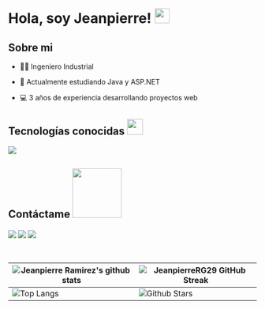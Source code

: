 <h1> Hola, soy Jeanpierre! <img src = "https://raw.githubusercontent.com/MartinHeinz/MartinHeinz/master/wave.gif" width = 30px> </h1>
<p align='center'>
</p>

<h2> Sobre mi </h2>

- 👨‍🎓 Ingeniero Industrial
  
- 🌱 Actualmente estudiando Java y ASP.NET
  
- 💻 3 años de experiencia desarrollando proyectos web

<h2> Tecnologías conocidas <img src = "https://media2.giphy.com/media/QssGEmpkyEOhBCb7e1/giphy.gif?cid=ecf05e47a0n3gi1bfqntqmob8g9aid1oyj2wr3ds3mg700bl&rid=giphy.gif" width = 32px> </h2>
<a href= https://skillicons.dev/icons?i=html,css,js,ts,react,bootstrap,tailwind,nodejs,cs,dotnet,php,mysql,postgres,postman,visualstudio,vscode > <img src ='https://skillicons.dev/icons?i=html,css,js,ts,react,bootstrap,tailwind,nodejs,cs,dotnet,php,mysql,postgres,postman,visualstudio,vscode'> </a>


<h2> Contáctame <img src='https://raw.githubusercontent.com/ShahriarShafin/ShahriarShafin/main/Assets/handshake.gif' width="100px"> </h2>
<a href = 'linkedin.com/in/jeanpierre-ramirez-garcia-32054b237'> <img align= 'center' src="https://skillicons.dev/icons?i=linkedin"/></a> 
<a href = 'https://www.instagram.com/jeanpierre_ramirez/'> <img align= 'center' src="https://skillicons.dev/icons?i=instagram"/></a>
<a href = 'https://github.com/JeanpierreRG29'> <img align= 'center' src="https://skillicons.dev/icons?i=github"/></a>
  
<br>
<br>
  <br>

| ![Jeanpierre Ramirez's github stats](https://github-readme-stats.vercel.app/api?username=JeanpierreRG29&show_icons=true&theme=tokyonight) | ![JeanpierreRG29 GitHub Streak](https://github-readme-streak-stats.herokuapp.com/?user=JeanpierreRG29&theme=tokyonight) |
| --- | --- |
| ![Top Langs](https://github-readme-stats.vercel.app/api/top-langs/?username=JeanpierreRG29&theme=tokyonight) | ![Github Stars](https://github-readme-stats.vercel.app/api?username=JeanpierreRG29&show_icons=true&locale=en&count_private=true&hide_rank=true&custom_title=My%20GitHub%20Stats&disable_animations=true&theme=tokyonight) |


<br>
